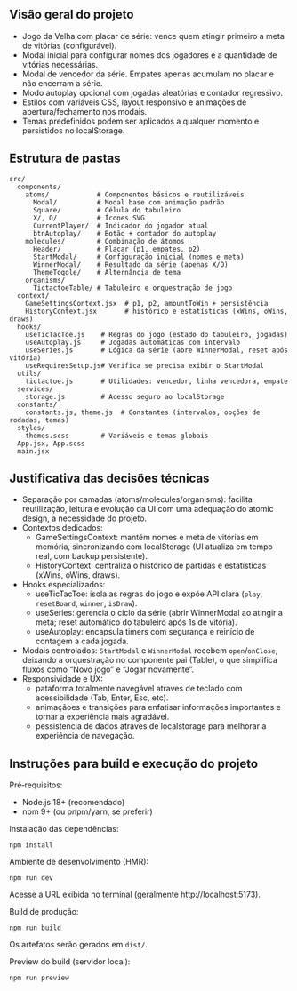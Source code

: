 ## Visão geral do projeto

- Jogo da Velha com placar de série: vence quem atingir primeiro a meta de vitórias (configurável).
- Modal inicial para configurar nomes dos jogadores e a quantidade de vitórias necessárias.
- Modal de vencedor da série. Empates apenas acumulam no placar e não encerram a série.
- Modo autoplay opcional com jogadas aleatórias e contador regressivo.
- Estilos com variáveis CSS, layout responsivo e animações de abertura/fechamento nos modais.
- Temas predefinidos podem ser aplicados a qualquer momento e persistidos no localStorage.

## Estrutura de pastas

```
src/
  components/
    atoms/            # Componentes básicos e reutilizáveis
      Modal/          # Modal base com animação padrão
      Square/         # Célula do tabuleiro
      X/, O/          # Ícones SVG
      CurrentPlayer/  # Indicador do jogador atual
      btnAutoplay/    # Botão + contador do autoplay
    molecules/        # Combinação de átomos
      Header/         # Placar (p1, empates, p2)
      StartModal/     # Configuração inicial (nomes e meta)
      WinnerModal/    # Resultado da série (apenas X/O)
      ThemeToggle/    # Alternância de tema
    organisms/
      TictactoeTable/ # Tabuleiro e orquestração de jogo
  context/
    GameSettingsContext.jsx  # p1, p2, amountToWin + persistência
    HistoryContext.jsx       # histórico e estatísticas (xWins, oWins, draws)
  hooks/
    useTicTacToe.js    # Regras do jogo (estado do tabuleiro, jogadas)
    useAutoplay.js     # Jogadas automáticas com intervalo
    useSeries.js       # Lógica da série (abre WinnerModal, reset após vitória)
    useRequiresSetup.js# Verifica se precisa exibir o StartModal
  utils/
    tictactoe.js       # Utilidades: vencedor, linha vencedora, empate
  services/
    storage.js         # Acesso seguro ao localStorage
  constants/
    constants.js, theme.js  # Constantes (intervalos, opções de rodadas, temas)
  styles/
    themes.scss        # Variáveis e temas globais
  App.jsx, App.scss
  main.jsx
```

## Justificativa das decisões técnicas

- Separação por camadas (atoms/molecules/organisms): facilita reutilização, leitura e evolução da UI com uma adequação do atomic design, a necessidade do projeto.
- Contextos dedicados:
  - GameSettingsContext: mantém nomes e meta de vitórias em memória, sincronizando com localStorage (UI atualiza em tempo real, com backup persistente).
  - HistoryContext: centraliza o histórico de partidas e estatísticas (xWins, oWins, draws).
- Hooks especializados:
  - useTicTacToe: isola as regras do jogo e expõe API clara (`play`, `resetBoard`, `winner`, `isDraw`).
  - useSeries: gerencia o ciclo da série (abrir WinnerModal ao atingir a meta; reset automático do tabuleiro após 1s de vitória).
  - useAutoplay: encapsula timers com segurança e reinício de contagem a cada jogada.
- Modais controlados: `StartModal` e `WinnerModal` recebem `open`/`onClose`, deixando a orquestração no componente pai (Table), o que simplifica fluxos como “Novo jogo” e “Jogar novamente”.
- Responsividade e UX:
  - pataforma totalmente navegável atraves de teclado com acessibilidade (Tab, Enter, Esc, etc).
  - animaçãoes e transições para enfatisar  informações importantes e tornar a experiência mais agradável.
  - pessistencia de dados atraves de localstorage para melhorar a experiência de navegação.

## Instruções para build e execução do projeto

Pré‑requisitos:

- Node.js 18+ (recomendado)
- npm 9+ (ou pnpm/yarn, se preferir)

Instalação das dependências:

```
npm install
```

Ambiente de desenvolvimento (HMR):

```
npm run dev
```

Acesse a URL exibida no terminal (geralmente http://localhost:5173).

Build de produção:

```
npm run build
```

Os artefatos serão gerados em `dist/`.

Preview do build (servidor local):

```
npm run preview
```
